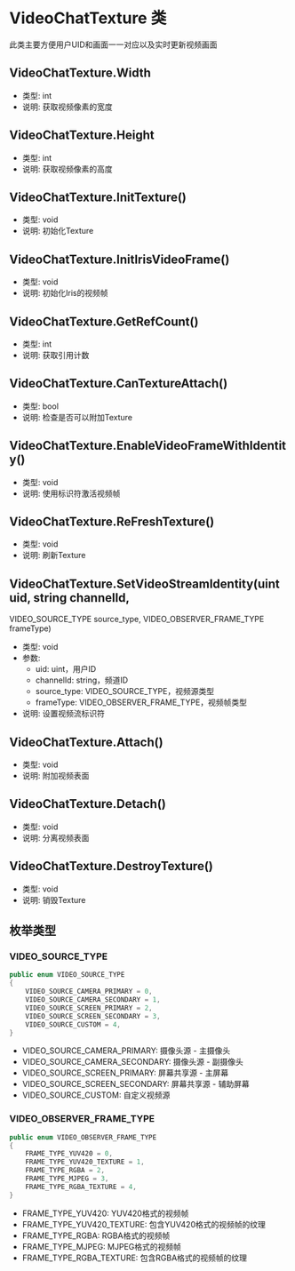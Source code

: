 # VideoChatTexture 类

此类主要方便用户UID和画面一一对应以及实时更新视频画面

## VideoChatTexture.Width

- 类型: int
- 说明: 获取视频像素的宽度

## VideoChatTexture.Height

- 类型: int
- 说明: 获取视频像素的高度

## VideoChatTexture.InitTexture()

- 类型: void
- 说明: 初始化Texture

## VideoChatTexture.InitIrisVideoFrame()

- 类型: void
- 说明: 初始化Iris的视频帧

## VideoChatTexture.GetRefCount()

- 类型: int
- 说明: 获取引用计数

## VideoChatTexture.CanTextureAttach()

- 类型: bool
- 说明: 检查是否可以附加Texture

## VideoChatTexture.EnableVideoFrameWithIdentity()

- 类型: void
- 说明: 使用标识符激活视频帧

## VideoChatTexture.ReFreshTexture()

- 类型: void
- 说明: 刷新Texture

## VideoChatTexture.SetVideoStreamIdentity(uint uid, string channelId, 
VIDEO_SOURCE_TYPE source_type, VIDEO_OBSERVER_FRAME_TYPE frameType)

- 类型: void
- 参数:
  - uid: uint，用户ID
  - channelId: string，频道ID
  - source_type: VIDEO_SOURCE_TYPE，视频源类型
  - frameType: VIDEO_OBSERVER_FRAME_TYPE，视频帧类型
- 说明: 设置视频流标识符

## VideoChatTexture.Attach()

- 类型: void
- 说明: 附加视频表面

## VideoChatTexture.Detach()

- 类型: void
- 说明: 分离视频表面

## VideoChatTexture.DestroyTexture()

- 类型: void
- 说明: 销毁Texture

## 枚举类型

### VIDEO_SOURCE_TYPE

```csharp
public enum VIDEO_SOURCE_TYPE
{
    VIDEO_SOURCE_CAMERA_PRIMARY = 0,
    VIDEO_SOURCE_CAMERA_SECONDARY = 1,
    VIDEO_SOURCE_SCREEN_PRIMARY = 2,
    VIDEO_SOURCE_SCREEN_SECONDARY = 3,
    VIDEO_SOURCE_CUSTOM = 4,
}
```

- VIDEO_SOURCE_CAMERA_PRIMARY: 摄像头源 - 主摄像头
- VIDEO_SOURCE_CAMERA_SECONDARY: 摄像头源 - 副摄像头
- VIDEO_SOURCE_SCREEN_PRIMARY: 屏幕共享源 - 主屏幕
- VIDEO_SOURCE_SCREEN_SECONDARY: 屏幕共享源 - 辅助屏幕
- VIDEO_SOURCE_CUSTOM: 自定义视频源

### VIDEO_OBSERVER_FRAME_TYPE

```csharp
public enum VIDEO_OBSERVER_FRAME_TYPE
{
    FRAME_TYPE_YUV420 = 0,
    FRAME_TYPE_YUV420_TEXTURE = 1,
    FRAME_TYPE_RGBA = 2,
    FRAME_TYPE_MJPEG = 3,
    FRAME_TYPE_RGBA_TEXTURE = 4,
}
```

- FRAME_TYPE_YUV420: YUV420格式的视频帧
- FRAME_TYPE_YUV420_TEXTURE: 包含YUV420格式的视频帧的纹理
- FRAME_TYPE_RGBA: RGBA格式的视频帧
- FRAME_TYPE_MJPEG: MJPEG格式的视频帧
- FRAME_TYPE_RGBA_TEXTURE: 包含RGBA格式的视频帧的纹理
